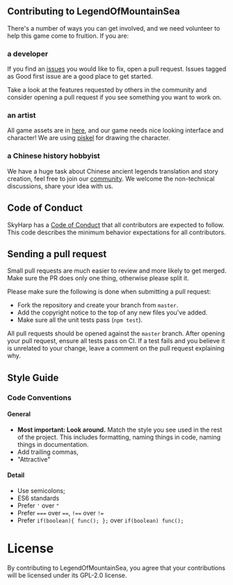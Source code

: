 ## Contributing to LegendOfMountainSea
There's a number of ways you can get involved, and we need volunteer to help this game come to fruition. If you are:

###  a developer
If you find an [issues](https://github.com/SkyHarp/LegendOfMountainSea/issues) you would like to fix, open a pull request. Issues tagged as Good first issue are a good place to get started.

Take a look at the features requested by others in the community and consider opening a pull request if you see something you want to work on.

### an artist
All game assets are in [here](https://github.com/SkyHarp/LegendOfMountainSea/tree/master/assets), and our game needs nice looking interface and character! We are using [piskel](https://github.com/piskelapp/piskel) for drawing the character.

### a Chinese history hobbyist
We have a huge task about Chinese ancient legends translation and story creation, feel free to join our [community](https://loms.space/). We welcome the non-technical discussions, share your idea with us.

## Code of Conduct
SkyHarp has a [Code of Conduct](https://github.com/SkyHarp/LegendOfMountainSea/blob/master/.github/CODE_OF_CONDUCT.md) that all contributors are expected to follow. This code describes the minimum behavior expectations for all contributors.

## Sending a pull request
Small pull requests are much easier to review and more likely to get merged. Make sure the PR does only one thing, otherwise please split it.

Please make sure the following is done when submitting a pull request:
- Fork the repository and create your branch from `master`.
- Add the copyright notice to the top of any new files you've added.
- Make sure all the unit tests pass (`npm test`).

All pull requests should be opened against the `master` branch. After opening your pull request, ensure all tests pass on CI. If a test fails and you believe it is unrelated to your change, leave a comment on the pull request explaining why.

## Style Guide
### Code Conventions

#### General

- **Most important: Look around.** Match the style you see used in the rest of the project. This includes formatting, naming things in code, naming things in documentation.
- Add trailing commas,
- "Attractive"

#### Detail
- Use semicolons;
- ES6 standards
- Prefer `'` over `"`
- Prefer `===` over `==`, `!==` over `!=`
- Prefer `if(boolean){ func(); };` over `if(boolean) func();`

# License
By contributing to LegendOfMountainSea, you agree that your contributions will be licensed under its GPL-2.0 license.
